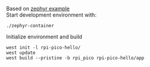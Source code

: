 Based on [zephyr example](https://github.com/zephyrproject-rtos/example-application)  
Start development environment with:

```
./zephyr-container
```

Initialize environment and build

```
west init -l rpi-pico-hello/
west update
west build --pristine -b rpi_pico rpi-pico-hello/app
```
